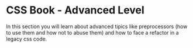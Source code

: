 # CSS Book - Advanced Level

In this section you will learn about advanced tipics like preprocessors (how to use them and how not to abuse them) and how to face a refactor in a legacy css code.